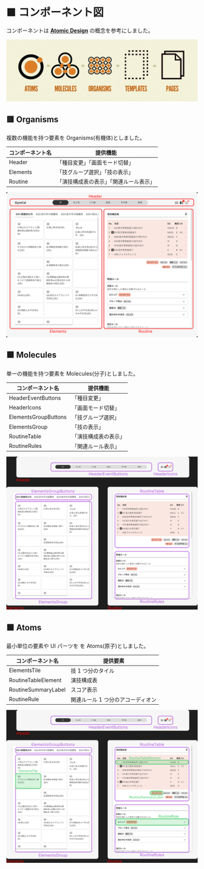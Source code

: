 # ■ コンポーネント図

コンポーネントは **[Atomic Design](https://bradfrost.com/blog/post/atomic-web-design/)** の概念を参考にしました。

![Atomic Design](../docs/images/コンポーネント設計/Atomic_Design.png)

## 🟥 Organisms

複数の機能を持つ要素を Organisms(有機体)としました。

| コンポーネント名 | 提供機能                               |
| ---------------- | -------------------------------------- |
| Header           | 「種目変更」「画面モード切替」         |
| Elements         | 「技グループ選択」「技の表示」         |
| Routine          | 「演技構成表の表示」「関連ルール表示」 |

![Organisms](../docs/images/コンポーネント設計/Organisms.png)

## 🟪 Molecules

単一の機能を持つ要素を Molecules(分子)としました。

| コンポーネント名     | 提供機能             |
| -------------------- | -------------------- |
| HeaderEventButtons   | 「種目変更」         |
| HeaderIcons          | 「画面モード切替」   |
| ElementsGroupButtons | 「技グループ選択」   |
| ElementsGroup        | 「技の表示」         |
| RoutineTable         | 「演技構成表の表示」 |
| RoutineRules         | 「関連ルール表示」   |

![Molecules](../docs/images/コンポーネント設計/Molecules.png)

## 🟩 Atoms

最小単位の要素や UI パーツを を Atoms(原子)としました。

| コンポーネント名    | 提供要素                          |
| ------------------- | --------------------------------- |
| ElementsTile        | 技 1 つ分のタイル                 |
| RoutineTableElement | 演技構成表                        |
| RoutineSummaryLabel | スコア表示                        |
| RoutineRule         | 関連ルール 1 つ分のアコーディオン |

![Atoms](../docs/images/コンポーネント設計/Atoms.png)